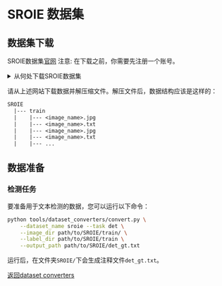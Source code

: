 # SROIE 数据集

## 数据集下载

SROIE数据集[官网](https://rrc.cvc.uab.es/?ch=13)
注意: 在下载之前，你需要先注册一个账号。

<details>
    <summary>从何处下载SROIE数据集</summary>

[下载地址](https://rrc.cvc.uab.es/?ch=13&com=downloads).

该数据集共3个任务：任务1为文本检测，任务2为OCR，任务3为关键信息提取。这里，我们仅下载和使用任务1数据集。

</details>

请从上述网站下载数据并解压缩文件。解压文件后，数据结构应该是这样的：
```txt
SROIE
  |--- train
  |    |--- <image_name>.jpg
  |    |--- <image_name>.txt
  |    |--- <image_name>.jpg
  |    |--- <image_name>.txt
  |    |--- ...
```

## 数据准备

### 检测任务

要准备用于文本检测的数据，您可以运行以下命令：

```bash
python tools/dataset_converters/convert.py \
    --dataset_name sroie --task det \
    --image_dir path/to/SROIE/train/ \
    --label_dir path/to/SROIE/train \
    --output_path path/to/SROIE/det_gt.txt
```

运行后，在文件夹`SROIE/`下会生成注释文件`det_gt.txt`。

[返回dataset converters](converters.md)
